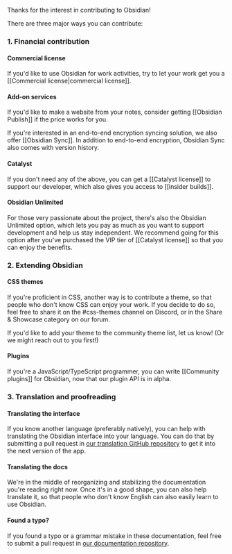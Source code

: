 Thanks for the interest in contributing to Obsidian!

There are three major ways you can contribute:

### 1. Financial contribution

#### Commercial license

If you'd like to use Obsidian for work activities, try to let your work get you a [[Commercial license|commercial license]].

#### Add-on services

If you'd like to make a website from your notes, consider getting [[Obsidian Publish]] if the price works for you.

If you're interested in an end-to-end encryption syncing solution, we also offer [[Obsidian Sync]]. In addition to end-to-end encryption, Obsidian Sync also comes with version history.

#### Catalyst

If you don't need any of the above, you can get a [[Catalyst license]] to support our developer, which also gives you access to [[insider builds]].

#### Obsidian Unlimited

For those very passionate about the project, there's also the Obsidian Unlimited option, which lets you pay as much as you want to support development and help us stay independent. We recommend going for this option after you've purchased the VIP tier of [[Catalyst license]] so that you can enjoy the benefits.

### 2. Extending Obsidian

#### CSS themes

If you're proficient in CSS, another way is to contribute a theme, so that people who don't know CSS can enjoy your work. If you decide to do so, feel free to share it on the #css-themes channel on Discord, or in the Share & Showcase category on our forum.

If you'd like to add your theme to the community theme list, let us know! (Or we might reach out to you first!)

#### Plugins

If you're a JavaScript/TypeScript programmer, you can write [[Community plugins]] for Obsidian, now that our plugin API is in alpha.

### 3. Translation and proofreading

#### Translating the interface

If you know another language (preferably natively), you can help with translating the Obsidian interface into your language. You can do that by submitting a pull request in [our translation GitHub repository](https://github.com/obsidianmd/obsidian-translations) to get it into the next version of the app.

#### Translating the docs

We're in the middle of reorganizing and stabilizing the documentation you're reading right now. Once it's in a good shape, you can also help translate it, so that people who don't know English can also easily learn to use Obsidian.

#### Found a typo?

If you found a typo or a grammar mistake in these documentation, feel free to submit a pull request in [our documentation repository](https://github.com/obsidianmd/obsidian-docs).
